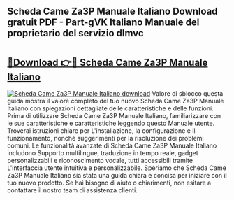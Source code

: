## Scheda Came Za3P Manuale Italiano Download gratuit PDF - Part-gVK Italiano Manuale del proprietario del servizio dlmvc

# <h2><a href="http://dfgqzuo.blite.top/?on=Scheda+Came+Za3P+Manuale+Italiano">🔗Download 👉🔴 Scheda Came Za3P Manuale Italiano</a></h2>

[![Scheda Came Za3P Manuale Italiano download](https://i.imgur.com/lujVjoI.png)](http://dfgqzuo.blite.top/?on=Scheda+Came+Za3P+Manuale+Italiano)
Valore di sblocco questa guida mostra il valore completo del tuo nuovo Scheda Came Za3P Manuale Italiano con spiegazioni dettagliate delle caratteristiche e delle funzioni. Prima di utilizzare Scheda Came Za3P Manuale Italiano, familiarizzare con le sue caratteristiche e caratteristiche leggendo questo Manuale utente. Troverai istruzioni chiare per L'installazione, la configurazione e il funzionamento, nonché suggerimenti per la risoluzione dei problemi comuni. Le funzionalità avanzate di Scheda Came Za3P Manuale Italiano includono Supporto multilingue, traduzione in tempo reale, gadget personalizzabili e riconoscimento vocale, tutti accessibili tramite L'interfaccia utente intuitiva e personalizzabile. Speriamo che Scheda Came Za3P Manuale Italiano sia stata una guida chiara e concisa per iniziare con il tuo nuovo prodotto. Se hai bisogno di aiuto o chiarimenti, non esitare a contattare il nostro team di assistenza clienti.
